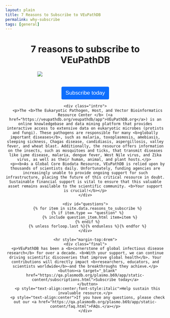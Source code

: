 ```yaml
---
layout: plain
title: 7 Reasons to Subscribe to VEuPathDB 
permalink: why-subscribe
tags: [general]
---
```

<style>
  div.static-content {
   
    div.centered {
      margin: 0 auto;
      max-width: 46rem;
      text-align: center;
    }
    p {    
      margin: 1rem auto 1rem;
      text-align: left;
      font-size: 110%;
    }
    hr {
      height: 0.5rem;
      background-color: #07304c;
      margin-top: 4rem;
    }
    img#main {
      margin: 0 auto 2rem;
      max-width: 60%;
      display: block;
    }
    div.intro {
      margin-top: 3em;
    }
    div.question {
      margin: 2rem auto 1rem;
      font-weight: 600;
      font-size: 120%;
      text-align: left;        
    }
    div.quotes {
      display: flex;
    }
    div.quotes img {
      align-self: center;
      width: 3em;
    }
    div.quotes img#closequote {
      position: relative;
      right: 1.5em;
    }
    div.quotes div {
      font-size: 800%;
      color: lightgrey;
      font-family: math;
    }
    blockquote {
      font-style: italic;
      max-width: 40rem;
      text-align: left;
    }
    blockquote p {
      margin: 0;
    }
    blockquote cite {
      font-style: normal;
      line-height: 1.75;
    }
    button {
      cursor: pointer;
      outline: 0;
      color: #fff;
      background-color: #0d6efd;
      border-color: #0d6efd;
      display: inline-block;
      line-height: 1.5;
      text-align: center;
      border: 1px solid transparent;
      padding: 6px 12px;
      border-radius: .25rem;
      transition: color .15s ease-in-out,background-color .15s ease-in-out,border-color .15s ease-in-out,box-shadow .15s ease-in-out;
    }
    button:hover {
      color: #fff;
      background-color: #0b5ed7;
      border-color: #0a58ca;
    }
    button a {
      text-decoration: none;
      color: #fff;
      font-size: 1.3em;
      font-weight: 400;
    }
  }
</style>

<div class="static-content">

  <h1 style="text-align:center">7 reasons to subscribe to VEuPathDB</h1>
  <div class="centered">
    <img id="main" src="{{'/assets/images/veupathdb_sub.png' | absolute_url}}" />
    <button><a target="_blank" href="https://qa.plasmodb.org/plasmo.b69/app/static-content/subscriptions.html">Subscribe today</a></button>

    <div class="intro">
      <p>The <b>The Eukaryotic Pathogen, Host, and Vector Bioinformatics Resource Center </b> (<a href="https://veupathdb.org/veupathdb/app">VEuPathDB.org</a>) is an online knowledgebase and data mining platform that provides interactive access to extensive data on eukaryotic microbes (protists and fungi). These pathogens are responsible for many <b>globally important diseases</b>, such as malaria, toxoplasmosis, amebiasis, sleeping sickness, Chagas disease, candidiasis, aspergillosis, valley fever, and wheat blast. Additionally, the resource offers information on the insects, such as mosquitoes and ticks, that transmit diseases like Lyme disease, malaria, dengue fever, West Nile virus, and Zika virus, as well as their human, animal, and plant hosts.</p> 
      <p><b>As a Global Core Biodata Resource, VEuPathDB is relied upon by thousands of scientists daily. Unfortunately, funding agencies are increasingly unable to provide ongoing support for such infrastructure, placing the future of this critical resource in doubt. Sustainable financial support is vital to ensure that this valuable asset remains available to the scientific community. <b>Your support is crucial!</b></p>
    </div>

    <div id="questions">
      {% for item in site.data.reasons_to_subscribe %}
      {% if item.type == "question" %}
        {% include question_item.html item=item %}
      {% endif %}
      {% unless forloop.last %}{% endunless %}{% endfor %}
    </div>

    <hr style="margin-top:4rem">
    <div class="final">
      <p>VEuPathDB has been a <b>cornerstone of global infectious disease research</b> for over a decade. <b>With your support, we can continue driving scientific discoveries that improve global health</b>. Your contributions will directly impact <b>researchers, educators, and scientists worldwide</b>—and the breakthroughs they achieve.</p>
      <button><a target="_blank" href="https://qa.plasmodb.org/plasmo.b69/app/static-content/subscriptions.html">Subscribe today</a>
      </button>
      <p style="text-align:center;font-style:italic">Help sustain this invaluable resource.</p>
      <p style="text-align:center">If you have any questions, please check out our <a href="https://qa.plasmodb.org/plasmo.b69/app/static-content/faq.html">FAQs.</a></p>
    </div>

  </div>
</div>

